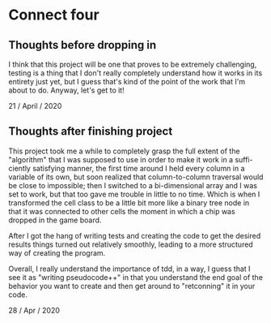 # Connect four

## Thoughts before dropping in

I think that this project will be one that proves to be extremely challenging,
testing is a thing that I don't really completely understand how it works
in its entirety just yet, but I guess that's kind of the point of the work
that I'm about to do. Anyway, let's get to it!

21 / April / 2020

## Thoughts after finishing project

This project took me a while to completely grasp the full extent of the
"algorithm" that I was supposed to use in order to make it work in a suffi-
ciently satisfying manner, the first time around I held every column in a
variable of its own, but soon realized that column-to-column traversal
would be close to impossible; then I switched to a bi-dimensional array
and I was set to work, but that too gave me trouble in little to no time.
Which is when I transformed the cell class to be a little bit more like a
binary tree node in that it was connected to other cells the moment in
which a chip was dropped in the game board.

After I got the hang of writing tests and creating the code to get the 
desired results things turned out relatively smoothly, leading to a more
structured way of creating the program.

Overall, I really understand the importance of tdd, in a way, I guess that
I see it as "writing pseudocode++" in that you understand the end goal of
the behavior you want to create and then get around to "retconning" it in 
your code.

28 / Apr / 2020
